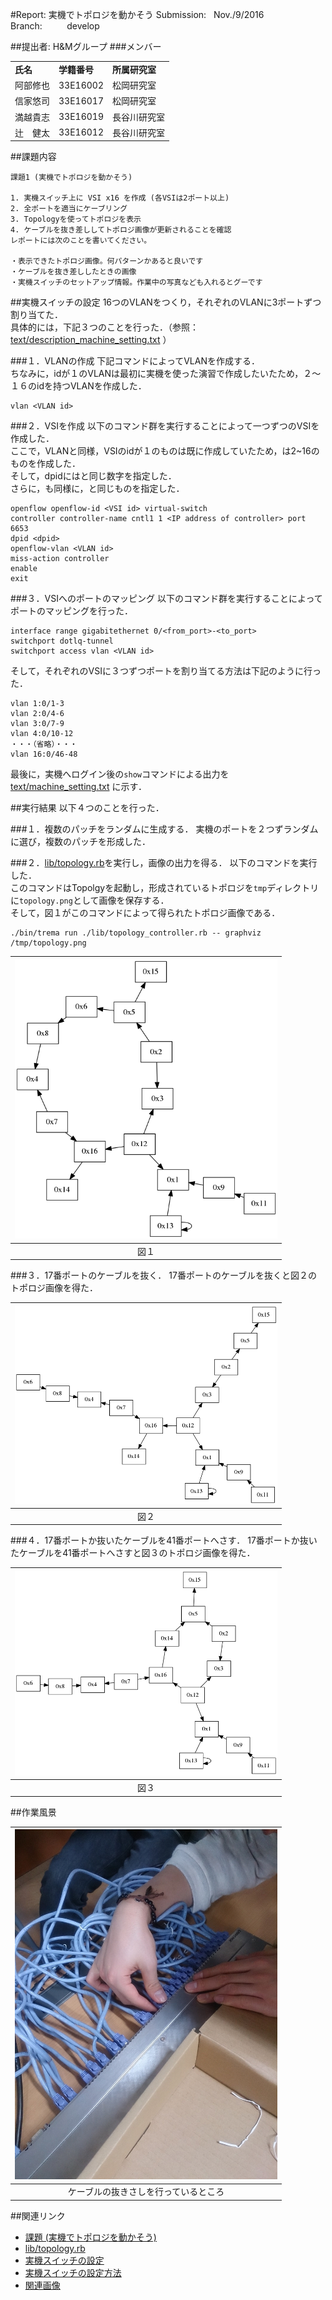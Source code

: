 #Report: 実機でトポロジを動かそう
Submission: &nbsp; Nov./9/2016<br>
Branch: &nbsp;&nbsp;&nbsp;&nbsp;&nbsp;&nbsp;&nbsp;&nbsp; develop<br>






##提出者: H&Mグループ
###メンバー
<table>
  <tr>
    <td><B>氏名</B></td>
    <td><B>学籍番号</B></td>
    <td><B>所属研究室</B></td>
  </tr>
  <tr>
    <td>阿部修也</td>
    <td>33E16002</td>
    <td>松岡研究室</td>
  </tr>
  <tr>
    <td>信家悠司</td>
    <td>33E16017</td>
    <td>松岡研究室</td>
  </tr>
  <tr>
    <td>満越貴志</td>
    <td>33E16019</td>
    <td>長谷川研究室</td>
  </tr>
  <tr>
    <td>辻　健太</td>
    <td>33E16012</td>
    <td>長谷川研究室</td>
  </tr>
</table>




##課題内容
```
課題1 (実機でトポロジを動かそう)

1. 実機スイッチ上に VSI x16 を作成 (各VSIは2ポート以上)
2. 全ポートを適当にケーブリング
3. Topologyを使ってトポロジを表示
4. ケーブルを抜き差ししてトポロジ画像が更新されることを確認
レポートには次のことを書いてください。

・表示できたトポロジ画像。何パターンかあると良いです
・ケーブルを抜き差ししたときの画像
・実機スイッチのセットアップ情報。作業中の写真なども入れるとグーです
```





##実機スイッチの設定
16つのVLANをつくり，それぞれのVLANに3ポートずつ割り当てた．<br>
具体的には，下記３つのことを行った．（参照：
[text/description_machine_setting.txt](https://github.com/handai-trema/topology-handm/blob/develop/text/description_machine_setting)
）<br>


###１．VLANの作成
下記コマンドによってVLANを作成する．<br>
ちなみに，idが１のVLANは最初に実機を使った演習で作成したいたため，２〜１６のidを持つVLANを作成した．<br>
```
vlan <VLAN id>
```

###２．VSIを作成
以下のコマンド群を実行することによって一つずつのVSIを作成した．<br>
ここで，VLANと同様，VSIのidが１のものは既に作成していたため，<VSI id>は2~16のものを作成した．<br>
そして，dpidには<VSI id>と同じ数字を指定した．<br>
さらに，<VLAN id>も同様に，<VSI id>と同じものを指定した．<br>
```
openflow openflow-id <VSI id> virtual-switch
controller controller-name cntl1 1 <IP address of controller> port 6653
dpid <dpid>
openflow-vlan <VLAN id>
miss-action controller
enable
exit
```

###３．VSIへのポートのマッピング
以下のコマンド群を実行することによってポートのマッピングを行った．<br>
```
interface range gigabitethernet 0/<from_port>-<to_port>
switchport dotlq-tunnel
switchport access vlan <VLAN id>
```
そして，それぞれのVSIに３つずつポートを割り当てる方法は下記のように行った．<br>
```
vlan 1:0/1-3
vlan 2:0/4-6
vlan 3:0/7-9
vlan 4:0/10-12
・・・（省略）・・・
vlan 16:0/46-48
```

最後に，実機へログイン後の`show`コマンドによる出力を
[text/machine_setting.txt](https://github.com/handai-trema/topology-handm/blob/develop/text/machine_setting)
に示す．<br>








##実行結果
以下４つのことを行った．<br>


###１．複数のパッチをランダムに生成する．
実機のポートを２つずランダムに選び，複数のパッチを形成した．<br>


###２．[lib/topology.rb](https://github.com/handai-trema/topology-handm/blob/develop/lib/topology.rb)を実行し，画像の出力を得る．
以下のコマンドを実行した．<br>
このコマンドはTopolgyを起動し，形成されているトポロジを`tmp`ディレクトリに`topology.png`として画像を保存する．<br>
そして，図１がこのコマンドによって得られたトポロジ画像である．<br>
```
./bin/trema run ./lib/topology_controller.rb -- graphviz /tmp/topology.png
```

|<img src="https://github.com/handai-trema/topology-handm/blob/develop/img/topology_initial.png" width="420px">|  
|:------------------------------------------------------------------------------------------------------------:|  
|                                                      図１                                                     |  


###３．17番ポートのケーブルを抜く．
17番ポートのケーブルを抜くと図２のトポロジ画像を得た．<br>

|<img src="https://github.com/handai-trema/topology-handm/blob/develop/img/topology_pull_from17.png" width="420px">|  
|:----------------------------------------------------------------------------------------------------------------:|  
|                                                       図２                                                        |  


###４．17番ポートか抜いたケーブルを41番ポートへさす．
17番ポートか抜いたケーブルを41番ポートへさすと図３のトポロジ画像を得た．<br>

|<img src="https://github.com/handai-trema/topology-handm/blob/develop/img/topology_insert41_from17.png" width="420px">|  
|:--------------------------------------------------------------------------------------------------------------------:|  
|                                                         図３                                                          |  



##作業風景

|<img src="https://github.com/handai-trema/topology-handm/blob/develop/img/working2.jpg" width="420px">|  
|:----------------------------------------------------------------------------------------------------:|  
|                                   ケーブルの抜きさしを行っているところ                                     |  




##関連リンク
* [課題 (実機でトポロジを動かそう)](https://github.com/handai-trema/deck/blob/develop/week6/assignment1_topology.md#課題1-実機でトポロジを動かそう)
* [lib/topology.rb](https://github.com/handai-trema/topology-handm/blob/develop/lib/topology.rb)
* [実機スイッチの設定](https://github.com/handai-trema/topology-handm/blob/develop/text/machine_setting)
* [実機スイッチの設定方法](https://github.com/handai-trema/topology-handm/blob/develop/text/description_machine_setting)
* [関連画像](https://github.com/handai-trema/topology-handm/tree/develop/img)
